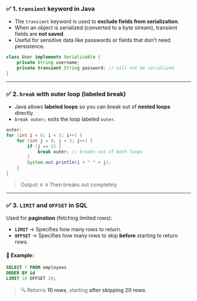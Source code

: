 

### ✅ 1. **`transient` keyword in Java**

* The `transient` keyword is used to **exclude fields from serialization**.
* When an object is serialized (converted to a byte stream), transient fields are **not saved**.
* Useful for sensitive data like passwords or fields that don't need persistence.

```java
class User implements Serializable {
    private String username;
    private transient String password; // will not be serialized
}
```

---

### ✅ 2. **`break` with outer loop (labeled break)**

* Java allows **labeled loops** so you can break out of **nested loops** directly.
* `break outer;` exits the loop labeled `outer`.

```java
outer:
for (int i = 0; i < 3; i++) {
    for (int j = 0; j < 3; j++) {
        if (j == 1) {
            break outer; // breaks out of both loops
        }
        System.out.println(i + " " + j);
    }
}
```

> Output:
> `0 0`
> Then breaks out completely

---

### ✅ 3. **`LIMIT` and `OFFSET` in SQL**

Used for **pagination** (fetching limited rows):

* **`LIMIT`** → Specifies how many rows to return.
* **`OFFSET`** → Specifies how many rows to skip **before** starting to return rows.

#### 🔹 Example:

```sql
SELECT * FROM employees
ORDER BY id
LIMIT 10 OFFSET 20;
```

> 🔍 Returns **10 rows**, starting **after skipping 20 rows**.


